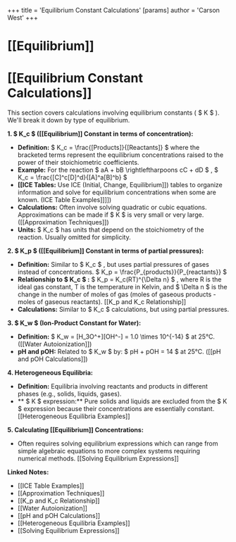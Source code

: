 +++
 title = 'Equilibrium Constant Calculations'
[params]
	author = 'Carson West'
+++
# [[Equilibrium]]
# [[Equilibrium Constant Calculations]]

This section covers calculations involving equilibrium constants ( $ K $ ).  We'll break it down by type of equilibrium.

**1.  $ K_c $  ([[Equilibrium]] Constant in terms of concentration):**

*   **Definition:**  $ K_c = \frac{[Products]}{[Reactants]} $   where the bracketed terms represent the equilibrium concentrations raised to the power of their stoichiometric coefficients.
*   **Example:** For the reaction  $ aA + bB \rightleftharpoons cC + dD $ ,   $ K_c = \frac{[C]^c[D]^d}{[A]^a[B]^b} $ 
*   **[[ICE Tables:**  Use ICE (Initial, Change, Equilibrium]]) tables to organize information and solve for equilibrium concentrations when some are known.  (ICE Table Examples]]]])
*   **Calculations:** Often involve solving quadratic or cubic equations.  Approximations can be made if  $ K $  is very small or very large. ([[Approximation Techniques]])
*   **Units:**  $ K_c $  has units that depend on the stoichiometry of the reaction.  Usually omitted for simplicity.

**2.  $ K_p $  ([[Equilibrium]] Constant in terms of partial pressures):**

*   **Definition:**  Similar to  $ K_c $ , but uses partial pressures of gases instead of concentrations.  $ K_p = \frac{P_{products}}{P_{reactants}} $ 
*   **Relationship to  $ K_c $ :**  $ K_p = K_c(RT)^{\Delta n} $ , where R is the ideal gas constant, T is the temperature in Kelvin, and  $ \Delta n $  is the change in the number of moles of gas (moles of gaseous products - moles of gaseous reactants). [[K_p and K_c Relationship]]
*   **Calculations:**  Similar to  $ K_c $  calculations, but using partial pressures.


**3.   $ K_w $  (Ion-Product Constant for Water):**

*   **Definition:**  $ K_w = [H_3O^+][OH^-] = 1.0 \times 10^{-14} $  at 25°C.  ([[Water Autoionization]])
*   **pH and pOH:** Related to  $ K_w $  by:  $ pH + pOH = 14 $  at 25°C.  ([[pH and pOH Calculations]])


**4. Heterogeneous Equilibria:**

*   **Definition:** Equilibria involving reactants and products in different phases (e.g., solids, liquids, gases).
*   ** $ K $  expression:** Pure solids and liquids are excluded from the  $ K $  expression because their concentrations are essentially constant. [[Heterogeneous Equilibria Examples]]


**5. Calculating [[Equilibrium]] Concentrations:**

*   Often requires solving equilibrium expressions which can range from simple algebraic equations to more complex systems requiring numerical methods. [[Solving Equilibrium Expressions]]


**Linked Notes:**

* [[ICE Table Examples]]
* [[Approximation Techniques]]
* [[K_p and K_c Relationship]]
* [[Water Autoionization]]
* [[pH and pOH Calculations]]
* [[Heterogeneous Equilibria Examples]]
* [[Solving Equilibrium Expressions]]

